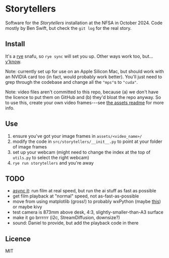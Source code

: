 # Storytellers

Software for the _Storytellers_ installation at the NFSA in October 2024. Code
mostly by Ben Swift, but check the `git log` for the real story.

## Install

It's a [rye](https://rye.astral.sh) snafu, so `rye sync` will set you up. Other
ways work too, but... [y'know](https://xkcd.com/1987/).

Note: currently set up for use on an Apple Silicon Mac, but should work with an
NVIDIA card too (in fact, would probably work better). You'll just need to grep
through the codebase and change all the `"mps"`s to `"cuda"`.

Note: video files aren't committed to this repo, because (a) we don't have the
licence to put them on GitHub and (b) they'd bloat the repo anyway. So to use
this, create your own video frames---see [the assets readme](/assets/README.md)
for more info.

## Use

1. ensure you've got your image frames in `assets/<video_name>/`
2. modify the code in `src/storytellers/__init__.py` to point at your folder of
   image frames
3. set up your webcam (might need to change the index at the top of `utils.py`
   to select the right webcam)
4. `rye run storytellers` and you're away

## TODO

- [async it](https://docs.python.org/3/library/asyncio-eventloop.html#running-and-stopping-the-loop):
  run film at real speed, but run the ai stuff as fast as possible
- get film playback at "normal" speed, not as-fast-as-possible
- move from using matplotlib (gross!) to probably wxPython (maybe
  [this](https://wiki.wxpython.org/WorkingWithImages)) or maybe kivy
- test camera is 873mm above desk, 4:3, slightly-smaller-than-A3 surface
- make it go brrrrrr (i2c, StreamDiffusion, downsize?)
- sound: Daniel to provide, but add the playback code in there

## Licence

MIT
